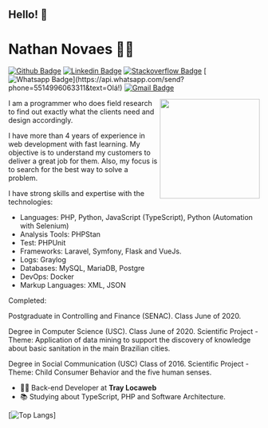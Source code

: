 ## Hello! 👋

<!--
**nvitiver/nvitiver** is a ✨ _special_ ✨ repository because its `README.md` (this file) appears on your GitHub profile.

Here are some ideas to get you started:

- 🔭 I’m currently working on ...
- 🌱 I’m currently learning ...
- 👯 I’m looking to collaborate on ...
- 🤔 I’m looking for help with ...
- 💬 Ask me about ...
- 📫 How to reach me: ...
- 😄 Pronouns: ...
- ⚡ Fun fact: ...
-->


# Nathan Novaes :man_technologist:

[![Github Badge](https://img.shields.io/badge/-Github-000?style=flat-square&logo=Github&logoColor=white&link=https://github.com/nvitiver)](https://github.com/nvitiver)
[![Linkedin Badge](https://img.shields.io/badge/-LinkedIn-blue?style=flat-square&logo=Linkedin&logoColor=white&link=https://www.linkedin.com/in/nathan-vitiver-a17438aa/)](https://www.linkedin.com/in/nathan-vitiver-a17438aa/)
[![Stackoverflow Badge](https://img.shields.io/badge/-Stackoverflow-4CA143?style=flat-square&logo=Stackoverflow&logoColor=white&link=https://pt.stackoverflow.com/users/5613830/nathan-vitiver)](https://pt.stackoverflow.com/users/5613830/nathan-vitiver)
[![Whatsapp Badge](https://img.shields.io/badge/-Whatsapp-4CA143?style=flat-square&labelColor=4CA143&logo=whatsapp&logoColor=white&link=https://api.whatsapp.com/send?phone=5514996063311&text=Olá!)](https://api.whatsapp.com/send?phone=5514996063311&text=Olá!)
[![Gmail Badge](https://img.shields.io/badge/-Gmail-c14438?style=flat-square&logo=Gmail&logoColor=white&link=mailto:nathan.vitiver@gmail.com)](mailto:nathan.vitiver@gmail.com)

<img align='right' src="nathanvitiver-gif.gif" width='200"'>


I am a programmer who does field research to find out exactly what the clients need and design accordingly.

I have more than 4 years of experience in web development with fast learning. My objective is to understand my customers to deliver a great job for them. Also, my focus is to search for the best way to solve a problem. 


I have strong skills and expertise with the technologies: 
- Languages: PHP, Python, JavaScript (TypeScript), Python (Automation with Selenium)
- Analysis Tools: PHPStan
- Test: PHPUnit
- Frameworks: Laravel, Symfony, Flask and VueJs.
- Logs: Graylog 
- Databases: MySQL, MariaDB, Postgre
- DevOps: Docker
- Markup Languages: XML, JSON


Completed:

Postgraduate in Controlling and Finance (SENAC). Class June of 2020.

Degree in Computer Science (USC). Class June of 2020.
Scientific Project - Theme: Application of data mining to support the discovery of knowledge about basic sanitation in the main Brazilian cities.

Degree in Social Communication (USC) Class of 2016.
Scientific Project - Theme: Child Consumer Behavior and the five human senses.


- :office_worker: Back-end Developer at **Tray Locaweb**
- :books: Studying about TypeScript, PHP and Software Architecture.

[![Top Langs](https://github-readme-stats.vercel.app/api/top-langs/?username=nathannovaes&layout=compact)]


